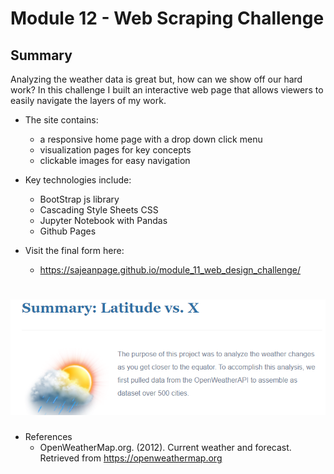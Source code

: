 # Module 12 - Web Scraping Challenge
## Summary

Analyzing the weather data is great but, how can we show off our hard work?  In this challenge I built an interactive web page that allows viewers to easily navigate the layers of my work.  
- The site contains:
  - a responsive home page with a drop down click menu
  - visualization pages for key concepts
  - clickable images for easy navigation

- Key technologies include:
  - BootStrap js library
  - Cascading Style Sheets CSS
  - Jupyter Notebook with Pandas
  - Github Pages


- Visit the final form here: 
  - https://sajeanpage.github.io/module_11_web_design_challenge/
# ![banner](https://github.com/sajeanpage/module_11_web_design_challenge/blob/main/assets/images/weather_banner.PNG)

- References
  - OpenWeatherMap.org. (2012). Сurrent weather and forecast. Retrieved from https://openweathermap.org
